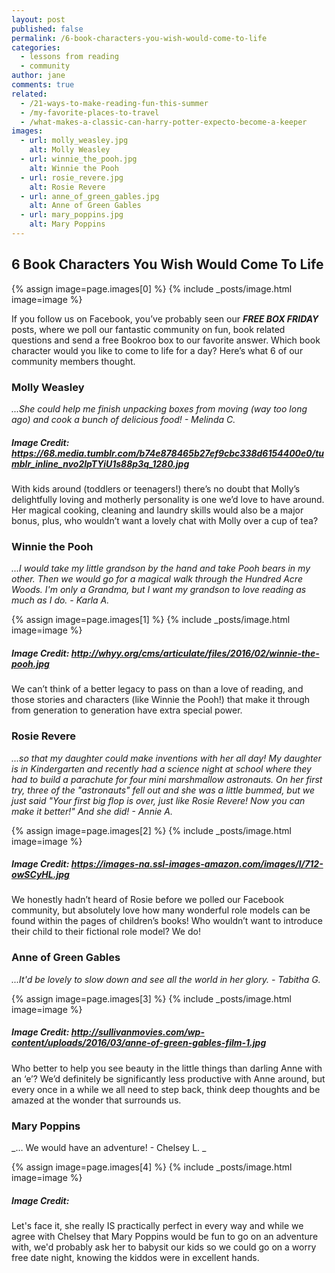 ```yaml
---
layout: post
published: false
permalink: /6-book-characters-you-wish-would-come-to-life
categories:
  - lessons from reading
  - community
author: jane
comments: true
related:
  - /21-ways-to-make-reading-fun-this-summer
  - /my-favorite-places-to-travel
  - /what-makes-a-classic-can-harry-potter-expecto-become-a-keeper
images:
  - url: molly_weasley.jpg
    alt: Molly Weasley
  - url: winnie_the_pooh.jpg
    alt: Winnie the Pooh
  - url: rosie_revere.jpg
    alt: Rosie Revere
  - url: anne_of_green_gables.jpg
    alt: Anne of Green Gables
  - url: mary_poppins.jpg
    alt: Mary Poppins
---
```

## 6 Book Characters You Wish Would Come To Life
{% assign image=page.images[0] %}
{% include _posts/image.html image=image %}

If you follow us on Facebook, you’ve probably seen our ***FREE BOX FRIDAY*** posts, where we poll our fantastic community on fun, book related questions and send a free Bookroo box to our favorite answer. Which book character would you like to come to life for a day? Here’s what 6 of our community members thought.

### Molly Weasley
_...She could help me finish unpacking boxes from moving (way too long ago) and cook a bunch of delicious food! - Melinda C._

##### Image Credit: https://68.media.tumblr.com/b74e878465b27ef9cbc338d6154400e0/tumblr_inline_nvo2lpTYiU1s88p3q_1280.jpg

With kids around (toddlers or teenagers!) there’s no doubt that Molly’s delightfully loving and motherly personality is one we’d love to have around. Her magical cooking, cleaning and laundry skills would also be a major bonus, plus, who wouldn’t want a lovely chat with Molly over a cup of tea?


### Winnie the Pooh
_...I would take my little grandson by the hand and take Pooh bears in my other. Then we would go for a magical walk through the Hundred Acre Woods. I'm only a Grandma, but I want my grandson to love reading as much as I do. - Karla A._


{% assign image=page.images[1] %}
{% include _posts/image.html image=image %}

##### Image Credit: http://whyy.org/cms/articulate/files/2016/02/winnie-the-pooh.jpg

We can’t think of a better legacy to pass on than a love of reading, and those stories and characters (like Winnie the Pooh!) that make it through from generation to generation have extra special power.

### Rosie Revere
_...so that my daughter could make inventions with her all day! My daughter is in Kindergarten and recently had a science night at school where they had to build a parachute for four mini marshmallow astronauts. On her first try, three of the "astronauts" fell out and she was a little bummed, but we just said "Your first big flop is over, just like Rosie Revere! Now you can make it better!" And she did! - Annie A._

{% assign image=page.images[2] %}
{% include _posts/image.html image=image %}

##### Image Credit: https://images-na.ssl-images-amazon.com/images/I/712-owSCyHL.jpg

We honestly hadn’t heard of Rosie before we polled our Facebook community, but absolutely love how many wonderful role models can be found within the pages of children’s books! Who wouldn’t want to introduce their child to their fictional role model? We do!


### Anne of Green Gables
_...It'd be lovely to slow down and see all the world in her glory. - Tabitha G._

{% assign image=page.images[3] %}
{% include _posts/image.html image=image %}

##### Image Credit: http://sullivanmovies.com/wp-content/uploads/2016/03/anne-of-green-gables-film-1.jpg

Who better to help you see beauty in the little things than darling Anne with an ‘e’? We’d definitely be significantly less productive with Anne around, but every once in a while we all need to step back, think deep thoughts and be amazed at the wonder that surrounds us.

### Mary Poppins
_… We would have an adventure! - Chelsey L. _

{% assign image=page.images[4] %}
{% include _posts/image.html image=image %}
##### Image Credit: 

Let's face it, she really IS practically perfect in every way and while we agree with Chelsey that Mary Poppins would be fun to go on an adventure with, we'd probably ask her to babysit our kids so we could go on a worry free date night, knowing the kiddos were in excellent hands.

